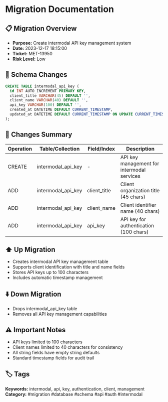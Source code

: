 # Migration Documentation

## 📋 Migration Overview
- **Purpose:** Create intermodal API key management system
- **Date:** 2023-12-17 18:15:00
- **Ticket:** MET-13950
- **Risk Level:** Low

## 🔧 Schema Changes
```sql
CREATE TABLE intermodal_api_key (
  id INT AUTO_INCREMENT PRIMARY KEY,
  client_title VARCHAR(45) DEFAULT '',
  client_name VARCHAR(40) DEFAULT '',
  api_key VARCHAR(100) DEFAULT '',
  created_at DATETIME DEFAULT CURRENT_TIMESTAMP,
  updated_at DATETIME DEFAULT CURRENT_TIMESTAMP ON UPDATE CURRENT_TIMESTAMP
);
```

## 📝 Changes Summary
| Operation | Table/Collection | Field/Index | Description |
|-----------|-----------------|-------------|-------------|
| CREATE | intermodal_api_key | - | API key management for intermodal services |
| ADD | intermodal_api_key | client_title | Client organization title (45 chars) |
| ADD | intermodal_api_key | client_name | Client identifier name (40 chars) |
| ADD | intermodal_api_key | api_key | API key for authentication (100 chars) |

## ⬆️ Up Migration
- Creates intermodal API key management table
- Supports client identification with title and name fields
- Stores API keys up to 100 characters
- Includes automatic timestamp management

## ⬇️ Down Migration
- Drops intermodal_api_key table
- Removes all API key management capabilities

## ⚠️ Important Notes
- API keys limited to 100 characters
- Client names limited to 40 characters for consistency
- All string fields have empty string defaults
- Standard timestamp fields for audit trail

## 🏷️ Tags
**Keywords:** intermodal, api, key, authentication, client, management
**Category:** #migration #database #schema #api #auth #intermodal